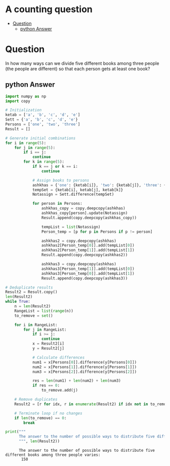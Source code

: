 # A counting question


- [Question](#question)
  - [python Answer](#python-answer)

# Question

In how many ways can we divide five different books among three people
(the people are different) so that each person gets at least one book?

## python Answer

``` python
import numpy as np
import copy

# Initialization
ketab = ['a', 'b', 'c', 'd', 'e']
Sett = {'a', 'b', 'c', 'd', 'e'}
Persons = ['one', 'two', 'three']
Result = []

# Generate initial combinations
for i in range(5):
    for j in range(5):
        if i == j:
            continue
        for k in range(5):
            if k == j or k == i:
                continue

            # Assign books to persons
            ashkhas = {'one': {ketab[i]}, 'two': {ketab[j]}, 'three': {ketab[k]}}
            tempSet = {ketab[i], ketab[j], ketab[k]}
            Notassign = Sett.difference(tempSet)

            for person in Persons:
                ashkhas_copy = copy.deepcopy(ashkhas)
                ashkhas_copy[person].update(Notassign)
                Result.append(copy.deepcopy(ashkhas_copy))

                tempList = list(Notassign)
                Person_temp = [p for p in Persons if p != person]

                ashkhas2 = copy.deepcopy(ashkhas)
                ashkhas2[Person_temp[0]].add(tempList[0])
                ashkhas2[Person_temp[1]].add(tempList[1])
                Result.append(copy.deepcopy(ashkhas2))

                ashkhas3 = copy.deepcopy(ashkhas)
                ashkhas3[Person_temp[1]].add(tempList[0])
                ashkhas3[Person_temp[0]].add(tempList[1])
                Result.append(copy.deepcopy(ashkhas3))

# Deduplicate results
Result2 = Result.copy()
len(Result2)
while True:
    n = len(Result2)
    RangeList = list(range(n))
    to_remove = set()

    for i in RangeList:
        for j in RangeList:
            if i >= j:
                continue
            x = Result2[i]
            y = Result2[j]

            # Calculate differences
            num1 = x[Persons[0]].difference(y[Persons[0]])
            num2 = x[Persons[1]].difference(y[Persons[1]])
            num3 = x[Persons[2]].difference(y[Persons[2]])

            res = len(num1) + len(num2) + len(num3)
            if res == 0:
                to_remove.add(j)

    # Remove duplicates
    Result2 = [r for idx, r in enumerate(Result2) if idx not in to_remove]

    # Terminate loop if no changes
    if len(to_remove) == 0:
        break

print(""" 
      The answer to the number of possible ways to distribute five different books among three people varies:
      """, len(Result2))
```

     
          The answer to the number of possible ways to distribute five different books among three people varies:
           150
